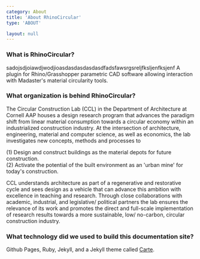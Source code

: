 ```yaml
---
category: About
title: 'About RhinoCircular'
type: 'ABOUT'

layout: null
---
```


### What is RhinoCircular?
sadojsdjoiawdjwodjioasdasdasdasdasdfadsfawsrgsreljfksljenfksjenf
 A plugin for Rhino/Grasshopper parametric CAD software allowing interaction with Madaster's material circularity tools.

### What organization is behind RhinoCircular?
 The Circular Construction Lab (CCL) in the Department of Architecture at Cornell AAP houses a design research program that advances the paradigm shift from linear material consumption towards a circular economy within an industrialized construction industry. 
 At the intersection of architecture, engineering, material and computer science, as well as economics, the lab investigates new concepts, methods and processes to 
   

(1) Design and construct buildings as the material depots for future construction. <br>
(2) Activate the potential of the built environment as an 'urban mine' for today's construction. 


 CCL understands architecture as part of a regenerative and restorative cycle and sees design as a vehicle that can advance this ambition with excellence in teaching and research. 
 Through close collaborations with academic, industrial, and legislative/ political partners the lab ensures the relevance of its work and promotes the direct and full-scale implementation of research results towards a more sustainable, low/ no-carbon, circular construction industry.

### What technology did we used to build this documentation site?
 Github Pages, Ruby, Jekyll, and a Jekyll theme called [Carte](https://github.com/Wiredcraft/carte).

